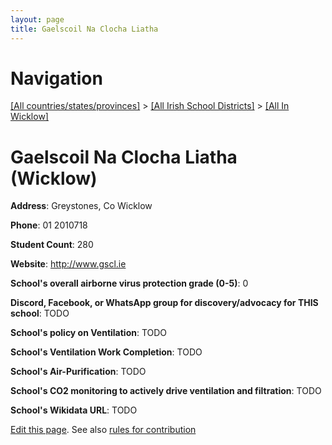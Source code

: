 ```yaml
---
layout: page
title: Gaelscoil Na Clocha Liatha
---
```

# Navigation

[[All countries/states/provinces]](../../..) > [[All Irish School Districts]](../..) > [[All In Wicklow]](..)

# Gaelscoil Na Clocha Liatha (Wicklow)

**Address**: Greystones, Co Wicklow

**Phone**: 01 2010718

**Student Count**: 280

**Website**: <http://www.gscl.ie>

**School's overall airborne virus protection grade (0-5)**: 0

**Discord, Facebook, or WhatsApp group for discovery/advocacy for THIS school**: TODO

**School's policy on Ventilation**: TODO

**School's Ventilation Work Completion**: TODO

**School's Air-Purification**: TODO

**School's CO2 monitoring to actively drive ventilation and filtration**: TODO

**School's Wikidata URL**: TODO


[Edit this page](https://github.com/ventilate-schools/Ireland/edit/main/./Wicklow/Gaelscoil_Na_Clocha_Liatha.md). See also [rules for contribution](../../../contribution-rules/)